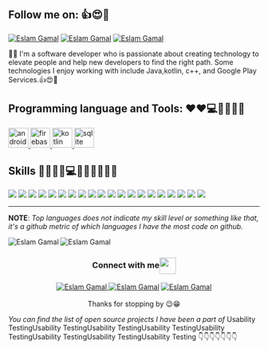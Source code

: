 ##  Follow me on:  👍😍📲
<p>

 <a href="https://www.linkedin.com/in/eslamgamaldev">
               <img src="https://img.shields.io/badge/Linkedin-Eslam%20Gamal-blue" alt="Eslam Gamal"></a>
    
<a href="https://www.facebook.com/EslamGamal4">
                  <img src="https://img.shields.io/badge/Facebook-Eslam%20Gamal-blue" alt="Eslam Gamal"></a>

<a href="https://github.com/eslam0070">
                  <img src="https://img.shields.io/github/followers/eslam0070?style=social" alt="Eslam Gamal"></a>

</p>
👨‍💻 I'm a software developer who is passionate about creating technology to elevate people and help new developers to find the right path. Some technologies I enjoy working   with include Java,kotlin, c++, and Google Play Services.👍😍📲
 
  ## Programming  language and Tools:  ❤❤💻👨‍💻👨‍💻
<!---
your comment goes here
and here
<p>
  <img src="https://img.shields.io/badge/C -★★★★★-critical">
 <img src="https://img.shields.io/badge/C%2B%2B-%E2%98%85%E2%98%85%E2%98%85%E2%98%85%E2%98%85-critical">
 <img src="https://img.shields.io/badge/Java8 -★★★★★-critical">
<img src="https://img.shields.io/badge/Kotlin -★★★★★-critical">
<img src="https://img.shields.io/badge/SQL -★★★★★-critical">
 <img src="https://img.shields.io/badge/PHP -★★★★★-critical">
</p>
-->
    
 <p align="left"> <a href="https://developer.android.com" target="_blank"> <img src="https://www.vectorlogo.zone/logos/android/android-official.svg" alt="android" width="40" height="40"/> </a> 
    <a href="https://firebase.google.com/" target="_blank"> <img src="https://www.vectorlogo.zone/logos/firebase/firebase-icon.svg" alt="firebase" width="40" height="40"/> </a> </a></a> <a href="https://kotlinlang.org" target="_blank"> <img src="https://www.vectorlogo.zone/logos/kotlinlang/kotlinlang-icon.svg" alt="kotlin" width="40" height="40"/> </a>        </a> <a href="https://www.sqlite.org/" target="_blank"> <img src="https://www.vectorlogo.zone/logos/sqlite/sqlite-icon.svg" alt="sqlite" width="40" height="40"/> </a> </p>




## Skills 👨‍💻🐱‍🏍💻💪😎🦄📲🦄📱
<p>

<img src="https://img.shields.io/badge/RESTFUL%20API -★★★★★-brightgreen">

<img src="https://img.shields.io/badge/DataBase-★★★★★-brightgreen">
<img src="https://img.shields.io/badge/Jetpack -★★★★★-brightgreen"> 
<img src="https://img.shields.io/badge/Agile -★★★★★-brightgreen">
<img src="https://img.shields.io/badge/CI/CD -★★★★★-brightgreen">
<img src="https://img.shields.io/badge/FCM -★★★★★-brightgreen">

<img src="https://img.shields.io/badge/Graphic%20Designer -★★★★★-brightgreen">

<img src="https://img.shields.io/badge/Design%20Patterns -★★★★★-brightgreen">

<img src="https://img.shields.io/badge/Usability%20Testing -★★★★★-brightgreen">
<img src="https://img.shields.io/badge/Algorithms%20DataStructures -★★★★★-brightgreen">

<img src="https://img.shields.io/badge/SOLID%20Design%20Principles -★★★★★-brightgreen">

<img src="https://img.shields.io/badge/Software%20Design%20Patterns -★★★★★-brightgreen">

<img src="https://img.shields.io/badge/Object%20Oriented%20Programming%20(OOP) -★★★★★-brightgreen">

<img src="https://img.shields.io/badge/Google%20Analytic -★★★★★-brightgreen" >
<img src="https://img.shields.io/badge/RxJava-★★★★★-brightgreen">
<img src="https://img.shields.io/badge/Firebase-★★★★★-brightgreen">
<img src="https://img.shields.io/badge/Android%20SDK -★★★★★-brightgreen">
<img src="https://img.shields.io/badge/Debugging%20Android SDKCode -★★★★★-brightgreen">
<img src="https://img.shields.io/badge/Kernel%20Debugging -★★★★★-brightgreen">
<img src="https://img.shields.io/badge/Organization%20Skills-★★★★★-brightgreen">
</p>

<!---| <p><img align="right " src="https://github-readme-stats.vercel.app/api/top-langs?username=eslam0070&show_icons=true&locale=en&layout=compact" alt="Eslam Gamal" /></p>
| <p>&nbsp;<img align="center" src="https://github-readme-stats.vercel.app/api?username=eslam0070&show_icons=true&locale=en" alt="Eslam Gamal" /></p> |
 | --- | --- |
 --> 

<hr>
 

**NOTE**: *Top languages does not indicate my skill level or something like that, it's a github metric of which languages I have the most code on github.*

<p align="center">
<p><img align="left" src="https://github-readme-stats.vercel.app/api/top-langs?username=eslam0070&show_icons=true&gotham=en&layout=gotham&theme=gotham" alt="Eslam Gamal" /></p>

<img align="right " src="https://github-readme-stats.vercel.app/api?username=eslam0070&&show_icons=true&theme=gotham" alt="Eslam Gamal ">
</p>  

<div align="center">
  <h3 align="center">Connect with me<img align="center" src="https://github.com/rajput2107/rajput2107/blob/master/Assets/Handshake.gif" height="33px" /></h3> 
</div>
<p align="center">
 <a href="https://www.linkedin.com/in/eslamgamaldev">
    <img src="https://img.shields.io/badge/Linkedin-Eslam%20Gamal-blue" alt="Eslam Gamal">
</a>
    
   
<a href="https://www.facebook.com/EslamGamal4">
                  <img src="https://img.shields.io/badge/Facebook-Eslam%20Gamal-blue" alt="Eslam Gamal"></a>
</a>

<a href="https://github.com/eslam0070">
                  <img src="https://img.shields.io/github/followers/eslam0070?style=social" alt="Eslam Gamal"></a>
  <br/>
  <br/>
  Thanks for stopping by 😉😁<br/>
</p>
 

_You can find the list of open source projects I have been a part of_ Usability TestingUsability TestingUsability TestingUsability TestingUsability TestingUsability TestingUsability TestingUsability Testing 👇👇👇👇👇👇👇
